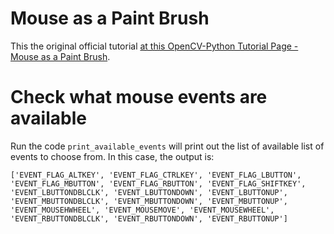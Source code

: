 # Mouse as a Paint Brush

This the original official tutorial [at this OpenCV-Python Tutorial Page - Mouse as a Paint Brush](https://opencv-python-tutroals.readthedocs.org/en/latest/py_tutorials/py_gui/py_mouse_handling/py_mouse_handling.html#simple-demo).

# Check what mouse events are available

Run the code `print_available_events` will print out the list of available list of events to choose from. In this case, the output is:

```
['EVENT_FLAG_ALTKEY', 'EVENT_FLAG_CTRLKEY', 'EVENT_FLAG_LBUTTON', 'EVENT_FLAG_MBUTTON', 'EVENT_FLAG_RBUTTON', 'EVENT_FLAG_SHIFTKEY', 'EVENT_LBUTTONDBLCLK', 'EVENT_LBUTTONDOWN', 'EVENT_LBUTTONUP', 'EVENT_MBUTTONDBLCLK', 'EVENT_MBUTTONDOWN', 'EVENT_MBUTTONUP', 'EVENT_MOUSEHWHEEL', 'EVENT_MOUSEMOVE', 'EVENT_MOUSEWHEEL', 'EVENT_RBUTTONDBLCLK', 'EVENT_RBUTTONDOWN', 'EVENT_RBUTTONUP']
```
